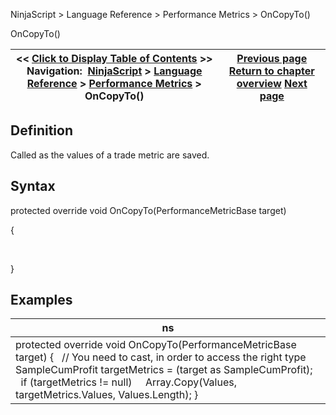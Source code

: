 ﻿
NinjaScript > Language Reference > Performance Metrics > OnCopyTo()

OnCopyTo()

| << [Click to Display Table of Contents](oncopyto.md) >> **Navigation:**     [NinjaScript](ninjascript.md) > [Language Reference](language_reference_wip.md) > [Performance Metrics](performance_metrics.md) > OnCopyTo() | [Previous page](onaddtrade.md) [Return to chapter overview](performance_metrics.md) [Next page](onmergeperformancemetric.md) |
| --- | --- |
## Definition
Called as the values of a trade metric are saved.
 
## Syntax
protected override void OnCopyTo(PerformanceMetricBase target)  

{  

     

}
## 
## Examples

| ns |
| --- |
| protected override void OnCopyTo(PerformanceMetricBase target) {    // You need to cast, in order to access the right type    SampleCumProfit targetMetrics = (target as SampleCumProfit);      if (targetMetrics != null)      Array.Copy(Values, targetMetrics.Values, Values.Length); } |

